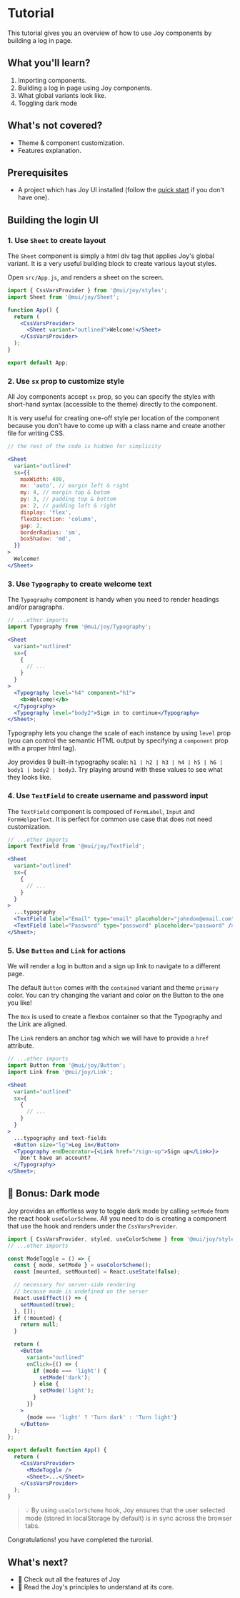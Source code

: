 # Tutorial

<p class="description">This tutorial gives you an overview of how to use Joy components by building a log in page.</p>

## What you'll learn?

1. Importing components.
2. Building a log in page using Joy components.
3. What global variants look like.
4. Toggling dark mode

## What's not covered?

- Theme & component customization.
- Features explanation.

## Prerequisites

- A project which has Joy UI installed (follow the [quick start](/joy-ui/getting-started/quick-start/) if you don't have one).

## Building the login UI

### 1. Use `Sheet` to create layout

The `Sheet` component is simply a html div tag that applies Joy's global variant. It is a very useful building block to create various layout styles.

Open `src/App.js`, and renders a sheet on the screen.

```jsx
import { CssVarsProvider } from '@mui/joy/styles';
import Sheet from '@mui/joy/Sheet';

function App() {
  return (
    <CssVarsProvider>
      <Sheet variant="outlined">Welcome!</Sheet>
    </CssVarsProvider>
  );
}

export default App;
```

### 2. Use `sx` prop to customize style

All Joy components accept `sx` prop, so you can specify the styles with short-hand syntax (accessible to the theme) directly to the component.

It is very useful for creating one-off style per location of the component because you don't have to come up with a class name and create another file for writing CSS.

```jsx
// the rest of the code is hidden for simplicity

<Sheet
  variant="outlined"
  sx={{
    maxWidth: 400,
    mx: 'auto', // margin left & right
    my: 4, // margin top & botom
    py: 3, // padding top & bottom
    px: 2, // padding left & right
    display: 'flex',
    flexDirection: 'column',
    gap: 2,
    borderRadius: 'sm',
    boxShadow: 'md',
  }}
>
  Welcome!
</Sheet>
```

### 3. Use `Typography` to create welcome text

The `Typography` component is handy when you need to render headings and/or paragraphs.

```jsx
// ...other imports
import Typography from '@mui/joy/Typography';

<Sheet
  variant="outlined"
  sx={
    {
      // ...
    }
  }
>
  <Typography level="h4" component="h1">
    <b>Welcome!</b>
  </Typography>
  <Typography level="body2">Sign in to continue</Typography>
</Sheet>;
```

Typography lets you change the scale of each instance by using `level` prop (you can control the semantic HTML output by specifying a `component` prop with a proper html tag).

Joy provides 9 built-in typography scale: `h1 | h2 | h3 | h4 | h5 | h6 | body1 | body2 | body3`. Try playing around with these values to see what they looks like.

### 4. Use `TextField` to create username and password input

The `TextField` component is composed of `FormLabel`, `Input` and `FormHelperText`. It is perfect for common use case that does not need customization.

```jsx
// ...other imports
import TextField from '@mui/joy/TextField';

<Sheet
  variant="outlined"
  sx={
    {
      // ...
    }
  }
>
  ...typography
  <TextField label="Email" type="email" placeholder="johndoe@email.com" />
  <TextField label="Password" type="password" placeholder="password" />
</Sheet>;
```

### 5. Use `Button` and `Link` for actions

We will render a log in button and a sign up link to navigate to a different page.

The default `Button` comes with the `contained` variant and theme `primary` color. You can try changing the variant and color on the Button to the one you like!

The `Box` is used to create a flexbox container so that the Typography and the Link are aligned.

The `Link` renders an anchor tag which we will have to provide a `href` attribute.

```jsx
// ...other imports
import Button from '@mui/joy/Button';
import Link from '@mui/joy/Link';

<Sheet
  variant="outlined"
  sx={
    {
      // ...
    }
  }
>
  ...typography and text-fields
  <Button size="lg">Log in</Button>
  <Typography endDecorator={<Link href="/sign-up">Sign up</Link>}>
    Don't have an account?
  </Typography>
</Sheet>;
```

<!-- TODO: Add last step image -->

## 🎁 Bonus: Dark mode

Joy provides an effortless way to toggle dark mode by calling `setMode` from the react hook `useColorScheme`. All you need to do is creating a component that use the hook and renders under the `CssVarsProvider`.

```jsx
import { CssVarsProvider, styled, useColorScheme } from '@mui/joy/styles';
// ...other imports

const ModeToggle = () => {
  const { mode, setMode } = useColorScheme();
  const [mounted, setMounted] = React.useState(false);

  // necessary for server-side rendering
  // because mode is undefined on the server
  React.useEffect(() => {
    setMounted(true);
  }, []);
  if (!mounted) {
    return null;
  }

  return (
    <Button
      variant="outlined"
      onClick={() => {
        if (mode === 'light') {
          setMode('dark');
        } else {
          setMode('light');
        }
      }}
    >
      {mode === 'light' ? 'Turn dark' : 'Turn light'}
    </Button>
  );
};

export default function App() {
  return (
    <CssVarsProvider>
      <ModeToggle />
      <Sheet>...</Sheet>
    </CssVarsProvider>
  );
}
```

> 💡 By using `useColorScheme` hook, Joy ensures that the user selected mode (stored in localStorage by default) is in sync across the browser tabs.

Congratulations! you have completed the turorial.

## What's next?

- 💎 Check out all the features of Joy
- 📖 Read the Joy's principles to understand at its core.

